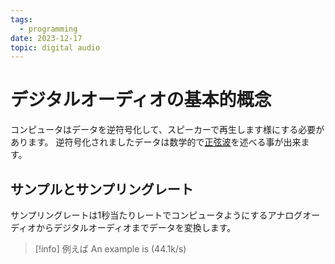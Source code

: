 ```yaml
---
tags:
  - programming
date: 2023-12-17
topic: digital audio
---
```

# デジタルオーディオの基本的概念

コンピュータはデータを逆符号化して、スピーカーで再生します様にする必要があります。
逆符号化されましたデータは数学的で[正弦波](20230713-正弦波.md)を述べる事が出来ます。

## サンプルとサンプリングレート

サンプリングレートは1秒当たりレートでコンピュータようにするアナログオーディオからデジタルオーディオまでデータを変換します。

> [!info] 例えば
> An example is (44.1k/s)

